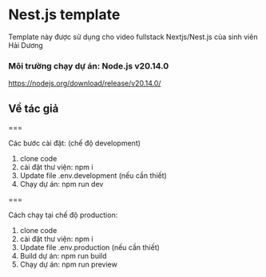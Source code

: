 # Nest.js template 
Template này được sử dụng cho video fullstack Nextjs/Nest.js của sinh viên Hải Dương 

### Môi trường chạy dự án: Node.js v20.14.0
https://nodejs.org/download/release/v20.14.0/

## Về tác giả

===

Các bước cài đặt: (chế độ development)
1. clone code
2. cài đặt thư viện: npm i
3. Update file .env.development (nếu cần thiết)
4. Chạy dự án: npm run dev

===

Cách chạy tại chế độ production:
1. clone code
2. cài đặt thư viện: npm i
3. Update file .env.production (nếu cần thiết)
4. Build dự án: npm run build
5. Chạy dự án: npm run preview

